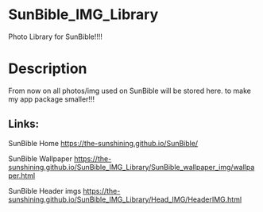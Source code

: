 # SunBible_IMG_Library
Photo Library for SunBible!!!!


# Description
From now on all photos/img used on SunBible will be stored here. to make my app package smaller!!!

## Links:

SunBible Home
https://the-sunshining.github.io/SunBible/

SunBible Wallpaper
https://the-sunshining.github.io/SunBible_IMG_Library/SunBible_wallpaper_img/wallpaper.html

SunBible Header imgs
https://the-sunshining.github.io/SunBible_IMG_Library/Head_IMG/HeaderIMG.html